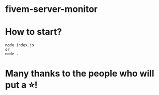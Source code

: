 # fivem-server-monitor

# How to start?
```
node index.js
or
node .
```

# Many thanks to the people who will put a ⭐!
